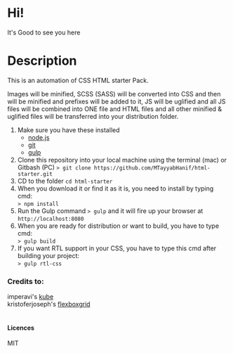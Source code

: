 # Hi!
It's Good to see you here

# Description
This is an automation of CSS HTML starter Pack.

Images will be minified, SCSS (SASS) will be converted into CSS and then will be minified and prefixes will be added to it, JS will be uglified and all JS files will be combined into ONE file and HTML files and all other minified & uglified files will be transferred into your distribution folder.

1. Make sure you have these installed
	- [node.js](http://nodejs.org/)
	- [git](http://git-scm.com/)
	- [gulp](http://gulpjs.com/)
2. Clone this repository into your local machine using the terminal (mac) or Gitbash (PC) `> git clone https://github.com/MTayyabHanif/html-starter.git`
3. CD to the folder `cd html-starter`
4. When you download it or find it as it is, you need to install by typing cmd:<br>
`> npm install`
5. Run the Gulp command `> gulp` and it will fire up your browser at `http://localhost:8080`
6. When you are ready for distribution or want to build, you have to type cmd:<br>
`> gulp build`
7. If you want RTL support in your CSS, you have to type this cmd after building your project:<br>
`> gulp rtl-css`

### Credits to:<br>
imperavi's [kube](https://github.com/imperavi/kube/)<br>
kristoferjoseph's [flexboxgrid](https://github.com/kristoferjoseph/flexboxgrid)
<br><br>
#### Licences<br>
MIT

